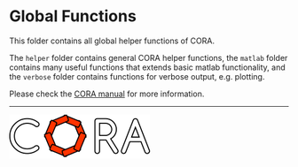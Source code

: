 # Global Functions

This folder contains all global helper functions of CORA.

The `helper` folder contains general CORA helper functions,
the `matlab` folder contains many useful functions that extends basic matlab functionality,
and the `verbose` folder contains functions for verbose output, e.g. plotting.

Please check the <a target='_blank' href="https://tumcps.github.io/CORA/manual">CORA manual</a> for more information.

<hr style="height: 1px;">

<img src="../../app/images/coraLogo_readme.svg"/>